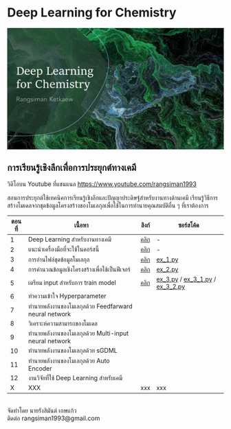 # Deep Learning for Chemistry

<p align="center">
   <img alt="dl4chem-rangsiman" src="img/dl4chem-rangsiman.png" align=middle width="800pt" hight="100pt" /> 
<p/>

## การเรียนรู้เชิงลึกเพื่อการประยุกต์ทางเคมี

วิดีโอบน Youtube ที่แชนแนล https://www.youtube.com/rangsiman1993

สอนการประยุกต์ใช้เทคนิคการเรียนรู้เชิงลึกและปัญญาประดิษฐ์สำหรับงานทางด้านเคมี เรียนรู้วิธีการสร้างโมเดลจากชุดข้อมูลโครงสร้างของโมเลกุลเพื่อใช้ในการทำนายคุณสมบัติอื่น ๆ ที่เราต้องการ

| ตอนที่ | เนื้อหา| ลิงก์ | ซอร์สโค้ด |
|-----|-----|-----|-----|
|   1 | Deep Learning สำหรับงานทางเคมี | [คลิก](https://www.youtube.com/watch?v=NEc6by5Dnog) | - |
|   2 | แนะนำเครื่องมือที่จะใช้ในคอร์สนี้ | [คลิก](https://www.youtube.com/watch?v=uaKwpyYh7eQ) | - |
|   3 | การอ่านไฟล์ชุดข้อมูลโมเลกุล | [คลิก](https://www.youtube.com/watch?v=fgHydoP2ZCE) | [ex_1.py](ex_1.py) | 
|   4 | การคำนวณข้อมูลเชิงโครงสร้างเพื่อใช้เป็นฟีเจอร์ | [คลิก](https://www.youtube.com/watch?v=oBSQ5cylIHg) | [ex_2.py](ex_2.py) | 
|   5 | เตรียม input สำหรับการ train model | [คลิก](https://www.youtube.com/watch?v=OaeNhrb8FQ4) | [ex_3.py](ex_3.py) / [ex_3_1.py](ex_3_1.py) / [ex_3_2.py](ex_3_2.py) |
|   6 | ทำความเข้าใจ Hyperparameter | | |
|   7 | ทำนายพลังงานของโมเลกุลด้วย Feedfarward neural network | | |
|   8 | วิเคราะห์ความสามารถของโมเดล | | |
|   9 | ทำนายพลังงานของโมเลกุลด้วย Multi-input neural network | | |
|  10 | ทำนายพลังงานของโมเลกุลด้วย sGDML | | |
|  11 | ทำนายพลังงานของโมเลกุลด้วย Auto Encoder | | |
|  12 | งานวิจัยที่ใช้ Deep Learning สำหรับเคมี | | |
|   X | XXX | xxx | xxx |

<br/>
จัดทำโดย นายรังสิมันต์ เกษแก้ว <br/>
ติดต่อ rangsiman1993@gmail.com
